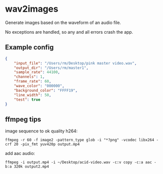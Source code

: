 # wav2images

Generate images based on the waveform of an audio file. 

No exceptions are handled, so any and all errors crash the app.

## Example config

```json
{
    "input_file": "/Users/rm/Desktop/pink master video.wav",
    "output_dir": "/Users/rm/master1",
    "sample_rate": 44100,
    "channels": 1,
    "frame_rate": 60,
    "wave_color": "000000",
    "background_color": "FFFF19",
    "line_width": 50,
    "test": true
}
```

## ffmpeg tips

image sequence to ok quality h264:

    ffmpeg -r 60 -f image2 -pattern_type glob -i "*?png" -vcodec libx264 -crf 20 -pix_fmt yuv420p output.mp4

add aac audio:

    ffmpeg -i output.mp4 -i ~/Desktop/acid-video.wav -c:v copy -c:a aac -b:a 320k output2.mp4
